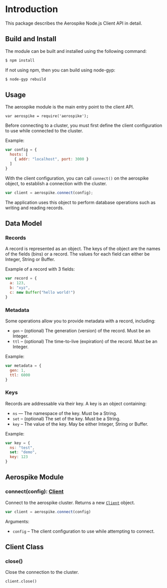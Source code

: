# Introduction

This package describes the Aerospike Node.js Client API in detail. 


## Build and Install

The module can be built and installed using the following command:

```sh
$ npm install
```

If not using npm, then you can build using node-gyp:

```sh
$ node-gyp rebuild
```

## Usage

The aerospike module is the main entry point to the client API. 

    var aerospike = require('aerospike');

Before connecting to a cluster, you must first define the client configuration to use while connected to the cluster. 

Example:

```js    
var config = {
  hosts: [
    { addr: "localhost", port: 3000 }
  ]
}
```

With the client configuration, you can call `connect()` on the aerospike object, to establish a connection with the cluster.

```js
var client = aerospike.connect(config);
```

The application uses this object to perform database operations such as writing and reading records.


## Data Model

### Records

A record is represented as an object. The keys of the object are the names of the fields (bins) or a record. The values for each field can either be Integer, String or Buffer. 

Example of a record with 3 fields:

```js
var record = {
  a: 123,
  b: "xyz",
  c: new Buffer("hello world!")
}
```

### Metadata

Some operations allow you to provide metadata with a record, including:

- `gen` – (optional) The generation (version) of the record. Must be an Integer.
- `ttl` – (optional) The time-to-live (expiration) of the record. Must be an Integer.

Example:

```js
var metadata = {
  gen: 1,
  ttl: 6000
}
```

### Keys

Records are addressable via their key. A key is an object containing:

- `ns` — The namespace of the key. Must be a String.
- `set` – (optional) The set of the key. Must be a String.
- `key` – The value of the key. May be either Integer, String or Buffer.

Example:

```js
var key = {
  ns: "test",
  set: "demo",
  key: 123
}
```

## Aerospike Module


### connect(config): [Client](#client_class)

Connect to the aerospike cluster. Returns a new [`Client`](#client_class) object.

```js
var client = aerospike.connect(config)
```

Arguments:

- `config` – The client configuration to use while attempting to connect.


<a name="client_class"></a>
## Client Class



### close()

Close the connection to the cluster.

	client.close()


